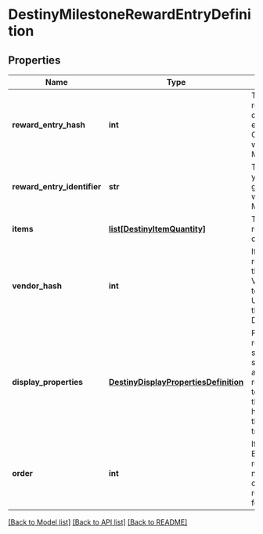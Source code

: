 # DestinyMilestoneRewardEntryDefinition

## Properties
Name | Type | Description | Notes
------------ | ------------- | ------------- | -------------
**reward_entry_hash** | **int** | The identifier for this reward entry. Runtime data will refer to reward entries by this hash. Only guaranteed unique within the specific Milestone. | [optional] 
**reward_entry_identifier** | **str** | The string identifier, if you care about it. Only guaranteed unique within the specific Milestone. | [optional] 
**items** | [**list[DestinyItemQuantity]**](DestinyItemQuantity.md) | The items you will get as rewards, and how much of it you&#39;ll get. | [optional] 
**vendor_hash** | **int** | If this reward is redeemed at a Vendor, this is the hash of the Vendor to go to in order to redeem the reward. Use this hash to look up the DestinyVendorDefinition. | [optional] 
**display_properties** | [**DestinyDisplayPropertiesDefinition**](DestinyDisplayPropertiesDefinition.md) | For us to bother returning this info, we should be able to return some kind of information about why these rewards are grouped together. This is ideally that information. Look at how confident I am that this will always remain true. | [optional] 
**order** | **int** | If you want to follow BNet&#39;s ordering of these rewards, use this number within a given category to order the rewards. Yeah, I know. I feel dirty too. | [optional] 

[[Back to Model list]](../README.md#documentation-for-models) [[Back to API list]](../README.md#documentation-for-api-endpoints) [[Back to README]](../README.md)


